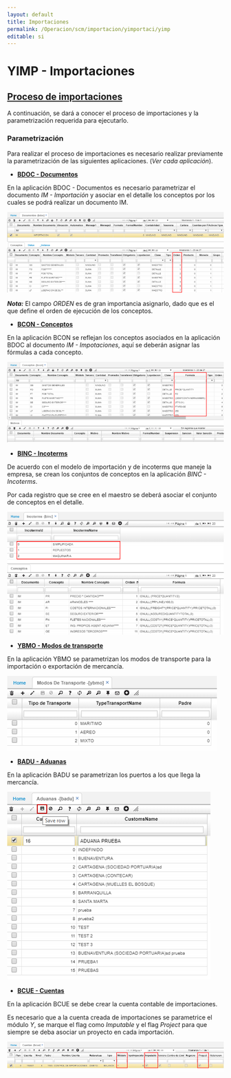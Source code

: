 ```yaml
---
layout: default
title: Importaciones
permalink: /Operacion/scm/importacion/yimportaci/yimp
editable: si
---
```


# YIMP - Importaciones


## [Proceso de importaciones](http://docs.oasiscom.com/Operacion/scm/importacion/yimportaci/yimp#proceso-de-importaciones)

A continuación, se dará a conocer el proceso de importaciones y la parametrización requerida para ejecutarlo.  

### Parametrización

Para realizar el proceso de importaciones es necesario realizar previamente la parametrización de las siguientes aplicaciones. (_Ver cada aplicación_).  

 * [**BDOC - Documentos**](http://docs.oasiscom.com/Operacion/common/bsistema/bdoc)  

En la aplicación BDOC - Documentos es necesario parametrizar el documento _IM - Importación_ y asociar en el detalle los conceptos por los cuales se podrá realizar un documento IM.  

![](yimp.png)

**_Nota:_** El campo _ORDEN_ es de gran importancia asignarlo, dado que es el que define el orden de ejecución de los conceptos.  


 * [**BCON - Conceptos**](http://docs.oasiscom.com/Operacion/common/bsistema/bcon)  

En la aplicación BCON se reflejan los conceptos asociados en la aplicación BDOC al documento _IM - Impotaciones_, aquí se deberán asignar las fórmulas a cada concepto.  

![](yimp1.png)


 * [**BINC - Incoterms**](http://docs.oasiscom.com/Operacion/common/bcomer/binc#importaci%C3%B3n)  

De acuerdo con el modelo de importación y de incoterms que maneje la empresa, se crean los conjuntos de conceptos en la aplicación _BINC - Incoterms_.  

Por cada registro que se cree en el maestro se deberá asociar el conjunto de conceptos en el detalle.  

![](yimp2.png)


 *  [**YBMO - Modos de transporte**](http://docs.oasiscom.com/Operacion/scm/importacion/ybasica/ybmo)  

En la aplicación YBMO se parametrizan los modos de transporte para la importación o exportación de mercancía.  

![](yimp3.png)


 * [**BADU - Aduanas**](http://docs.oasiscom.com/Operacion/common/bcomer/badu)  

En la aplicación BADU se parametrizan los puertos a los que llega la mercancía.  

![](yimp4.png)


 * [**BCUE - Cuentas**](http://docs.oasiscom.com/Operacion/common/bcuenta/bcue#parametrizaci%C3%B3n-cuenta-importaciones)  

En la aplicación BCUE se debe crear la cuenta contable de importaciones.  

Es necesario que a la cuenta creada de importaciones se parametrice el módulo _Y_, se marque el flag como _Imputable_ y el flag _Project_ para que siempre se deba asociar un proyecto en cada importación.  

![](yimp5.png)



